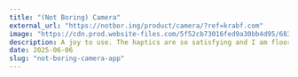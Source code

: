 ```yaml
---
title: "(Not Boring) Camera"
external_url: "https://notbor.ing/product/camera/?ref=krabf.com"
image: "https://cdn.prod.website-files.com/5f52cb73016fed9a30bb4d95/683e7a551c40b8c7191f1e66_og-camera.jpg"
description: A joy to use. The haptics are so satisfying and I am floored by the dynamic lighting that responds to the phone's movements.
date: 2025-06-06
slug: "not-boring-camera-app"
---
```

